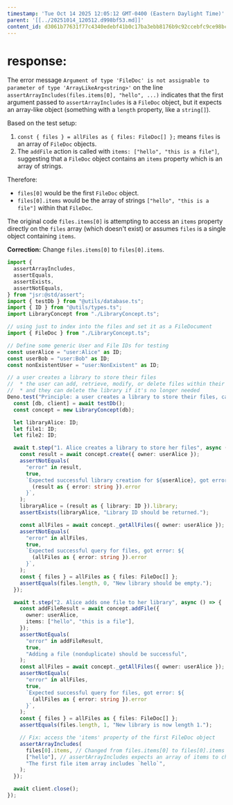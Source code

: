 ```yaml
---
timestamp: 'Tue Oct 14 2025 12:05:12 GMT-0400 (Eastern Daylight Time)'
parent: '[[../20251014_120512.d998bf53.md]]'
content_id: d3061b77631f77c4340edebf41b0c17ba3ebb8176b9c92ccebfc9ce98bc3d62b
---
```


# response:

The error message `Argument of type 'FileDoc' is not assignable to parameter of type 'ArrayLikeArg<string>'` on the line `assertArrayIncludes(files.items[0], "hello", ...)` indicates that the first argument passed to `assertArrayIncludes` is a `FileDoc` object, but it expects an array-like object (something with a `length` property, like a `string[]`).

Based on the test setup:

1. `const { files } = allFiles as { files: FileDoc[] };` means `files` is an array of `FileDoc` objects.
2. The `addFile` action is called with `items: ["hello", "this is a file"]`, suggesting that a `FileDoc` object contains an `items` property which is an array of strings.

Therefore:

* `files[0]` would be the first `FileDoc` object.
* `files[0].items` would be the array of strings `["hello", "this is a file"]` within that `FileDoc`.

The original code `files.items[0]` is attempting to access an `items` property directly on the `files` array (which doesn't exist) or assumes `files` is a single object containing `items`.

**Correction:**
Change `files.items[0]` to `files[0].items`.

```typescript
import {
  assertArrayIncludes,
  assertEquals,
  assertExists,
  assertNotEquals,
} from "jsr:@std/assert";
import { testDb } from "@utils/database.ts";
import { ID } from "@utils/types.ts";
import LibraryConcept from "./LibraryConcept.ts";

// using just to index into the files and set it as a FileDocument
import { FileDoc } from "./LibraryConcept.ts";

// Define some generic User and File IDs for testing
const userAlice = "user:Alice" as ID;
const userBob = "user:Bob" as ID;
const nonExistentUser = "user:NonExistent" as ID;

// a user creates a library to store their files
//  * the user can add, retrieve, modify, or delete files within their library
//  * and they can delete the library if it's no longer needed
Deno.test("Principle: a user creates a library to store their files, can add, retrieve, modify, or delete files within their library, can delete the library if it's no longer needed", async (t) => {
  const [db, client] = await testDb();
  const concept = new LibraryConcept(db);

  let libraryAlice: ID;
  let file1: ID;
  let file2: ID;

  await t.step("1. Alice creates a library to store her files", async () => {
    const result = await concept.create({ owner: userAlice });
    assertNotEquals(
      "error" in result,
      true,
      `Expected successful library creation for ${userAlice}, got error: ${
        (result as { error: string }).error
      }`,
    );
    libraryAlice = (result as { library: ID }).library;
    assertExists(libraryAlice, "Library ID should be returned.");

    const allFiles = await concept._getAllFiles({ owner: userAlice });
    assertNotEquals(
      "error" in allFiles,
      true,
      `Expected successful query for files, got error: ${
        (allFiles as { error: string }).error
      }`,
    );
    const { files } = allFiles as { files: FileDoc[] };
    assertEquals(files.length, 0, "New library should be empty.");
  });

  await t.step("2. Alice adds one file to her library", async () => {
    const addFileResult = await concept.addFile({
      owner: userAlice,
      items: ["hello", "this is a file"],
    });
    assertNotEquals(
      "error" in addFileResult,
      true,
      "Adding a file (nonduplicate) should be successful",
    );
    const allFiles = await concept._getAllFiles({ owner: userAlice });
    assertNotEquals(
      "error" in allFiles,
      true,
      `Expected successful query for files, got error: ${
        (allFiles as { error: string }).error
      }`,
    );
    const { files } = allFiles as { files: FileDoc[] };
    assertEquals(files.length, 1, "New library is now length 1.");

    // Fix: access the 'items' property of the first FileDoc object
    assertArrayIncludes(
      files[0].items, // Changed from files.items[0] to files[0].items
      ["hello"], // assertArrayIncludes expects an array of items to check for, or a single item.
      "The first file item array includes `hello`",
    );
  });

  await client.close();
});
```
